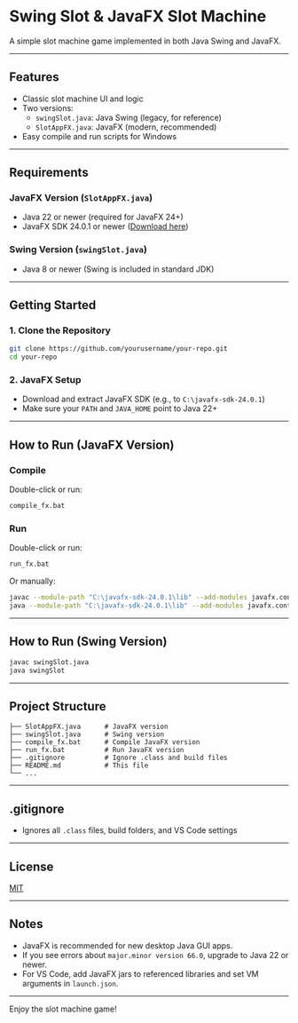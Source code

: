 # Swing Slot & JavaFX Slot Machine

A simple slot machine game implemented in both Java Swing and JavaFX.

---

## Features
- Classic slot machine UI and logic
- Two versions:
  - `swingSlot.java`: Java Swing (legacy, for reference)
  - `SlotAppFX.java`: JavaFX (modern, recommended)
- Easy compile and run scripts for Windows

---

## Requirements

### JavaFX Version (`SlotAppFX.java`)
- Java 22 or newer (required for JavaFX 24+)
- JavaFX SDK 24.0.1 or newer ([Download here](https://gluonhq.com/products/javafx/))

### Swing Version (`swingSlot.java`)
- Java 8 or newer (Swing is included in standard JDK)

---

## Getting Started

### 1. Clone the Repository
```sh
git clone https://github.com/yourusername/your-repo.git
cd your-repo
```

### 2. JavaFX Setup
- Download and extract JavaFX SDK (e.g., to `C:\javafx-sdk-24.0.1`)
- Make sure your `PATH` and `JAVA_HOME` point to Java 22+

---

## How to Run (JavaFX Version)

### Compile
Double-click or run:
```bat
compile_fx.bat
```

### Run
Double-click or run:
```bat
run_fx.bat
```

Or manually:
```sh
javac --module-path "C:\javafx-sdk-24.0.1\lib" --add-modules javafx.controls,javafx.fxml SlotAppFX.java
java --module-path "C:\javafx-sdk-24.0.1\lib" --add-modules javafx.controls,javafx.fxml SlotAppFX
```

---

## How to Run (Swing Version)

```sh
javac swingSlot.java
java swingSlot
```

---

## Project Structure

```
├── SlotAppFX.java      # JavaFX version
├── swingSlot.java      # Swing version
├── compile_fx.bat      # Compile JavaFX version
├── run_fx.bat          # Run JavaFX version
├── .gitignore          # Ignore .class and build files
├── README.md           # This file
└── ...
```

---

## .gitignore
- Ignores all `.class` files, build folders, and VS Code settings

---

## License
[MIT](LICENSE)

---

## Notes
- JavaFX is recommended for new desktop Java GUI apps.
- If you see errors about `major.minor version 66.0`, upgrade to Java 22 or newer.
- For VS Code, add JavaFX jars to referenced libraries and set VM arguments in `launch.json`.

---

Enjoy the slot machine game!

